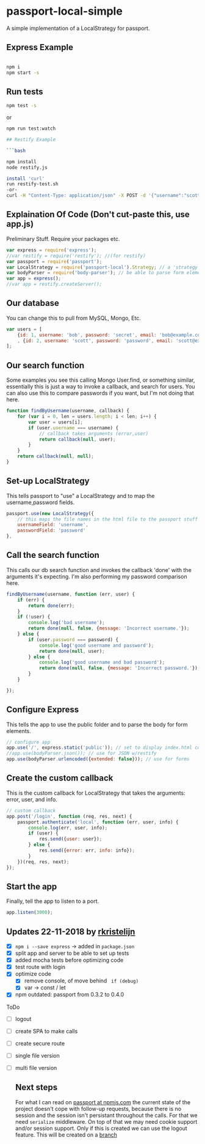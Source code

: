 # passport-local-simple
A simple implementation of a LocalStrategy for passport.

## Express Example

```bash

npm i
npm start -s

```

## Run tests

```bash
npm test -s
```

or

```bash
npm run test:watch 

## Restify Example

```bash

npm install
node restify.js

install 'curl'
run restify-test.sh
-or-
curl -H "Content-Type: application/json" -X POST -d '{"username":"scott","password":"password"}' http://localhost:3000/login
```


## Explaination Of Code (Don't cut-paste this, use app.js)

Preliminary Stuff. Require your packages etc.

```javascript
var express = require('express');
//var restify = require('restify'); //(for restify)
var passport = require('passport');
var LocalStrategy = require('passport-local').Strategy; // a 'strategy' to use for passport
var bodyParser = require('body-parser'); // be able to parse form elements
var app = express();
//var app = restify.createServer();
```

## Our database

You can change this to pull from MySQL, Mongo, Etc.

```javascript
var users = [
    {id: 1, username: 'bob', password: 'secret', email: 'bob@example.com'}
    , {id: 2, username: 'scott', password: 'password', email: 'scott@example.com'}
];
```

## Our search function

Some examples you see this calling Mongo User.find, or something similar, essentially
this is just a way to invoke a callback, and search for users. You can also use this to
compare passwords if you want, but I'm not doing that here.

```javascript
function findByUsername(username, callback) {
    for (var i = 0, len = users.length; i < len; i++) {
        var user = users[i];
        if (user.username === username) {
            // callback takes arguments (error,user)
            return callback(null, user);
        }
    }
    return callback(null, null);
}
```

## Set-up LocalStrategy

This tells passport to "use" a LocalStrategy and to map the username,password fields.

```javascript
passport.use(new LocalStrategy({
    // this maps the file names in the html file to the passport stuff
    usernameField: 'username',
    passwordField: 'password'
},
```

## Call the search function

This calls our db search function and invokes the callback 'done' with the arguments it's expecting. I'm also
performing my password comparison here.

```javascript
findByUsername(username, function (err, user) {
    if (err) {
        return done(err);
    }
    if (!user) {
        console.log('bad username');
        return done(null, false, {message: 'Incorrect username.'});
    } else {
        if (user.password === password) {
            console.log('good username and password');
            return done(null, user);
        } else {
            console.log('good username and bad password');
            return done(null, false, {message: 'Incorrect password.'});
        }
    }

});
```

## Configure Express

This tells the app to use the public folder and to parse the body for form elements.

```javascript
// configure app
app.use('/', express.static('public')); // set to display index.html could also use sendFile
//app.use(bodyParser.json()); // use for JSON w/restify
app.use(bodyParser.urlencoded({extended: false})); // use for forms
```

## Create the custom callback

This is the custom callback for LocalStrategy that takes the arguments: error, user, and info.

```javascript
// custom callback
app.post('/login', function (req, res, next) {
    passport.authenticate('local', function (err, user, info) {
        console.log(err, user, info);
        if (user) {
            res.send({user: user});
        } else {
            res.send({error: err, info: info});
        }
    })(req, res, next);
});
```

## Start the app

Finally, tell the app to listen to a port.

```javascript
app.listen(3000);
```

## Updates 22-11-2018 by [rkristelijn](https://github.com/rkristelijn)
- [x] `npm i --save express` -> added in `package.json`
- [x] split app and server to be able to set up tests
- [x] added mocha tests before optimizing code
- [x] test route with login
- [x] optimize code
    - [x] remove console, of move behind ` if (debug)`
    - [x] var -> const / let
- [x] npm outdated: passport from 0.3.2 to 0.4.0

ToDo

- [ ] logout
- [ ] create SPA to make calls
- [ ] create secure route
- [ ] single file version
- [ ] multi file version

  ## Next steps

  For what I can read on [passport at npmjs.com](https://www.npmjs.com/package/passport) the current state of the project doesn't cope with follow-up requests, because there is no session and the session isn't persistant throughout the calls. For that we need `serialize` middleware. On top of that we may need cookie support and/or session support. Only if this is created we can use the logout feature. This will be created on a [branch](https://github.com/rkristelijn/passport-local-simple/tree/feature/persistent)